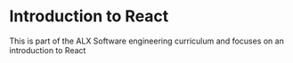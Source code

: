 # Introduction to React
This is part of the ALX Software engineering curriculum and focuses on an introduction to React